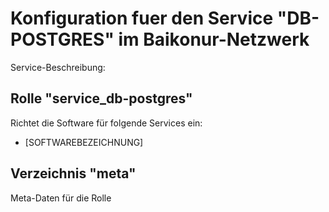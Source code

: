 # Konfiguration fuer den Service "DB-POSTGRES" im Baikonur-Netzwerk
Service-Beschreibung:

## Rolle "service_db-postgres"
Richtet die Software für folgende Services ein:
* [SOFTWAREBEZEICHNUNG]

## Verzeichnis "meta"
Meta-Daten für die Rolle
